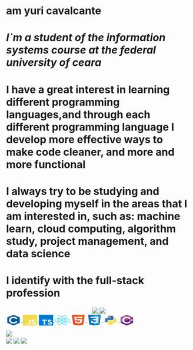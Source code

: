 # __am yuri cavalcante__ <h1>
# _I`m a student of the information systems course at the federal university of ceara_<h2>

# I have a great interest in learning different programming languages,and through each different programming language I develop more effective ways to make code cleaner, and more and more functional 

# I always try to be studying and developing myself in the areas that I am interested in, such as: machine learn, cloud computing, algorithm study, project management, and data science 
# I identify with the full-stack profession <h3>  

  <div align="center">
  <a href="(https://github.com/programadornato)">
  <img height="180em" src="https://github-readme-stats.vercel.app/api?username=programadornato&show_icons=true&theme=dracula&include_all_commits=true&count_private=true"/>
  <img height="180em" src="https://github-readme-stats.vercel.app/api/top-langs/?username=programadornato&layout=compact&langs_count=7&theme=dracula"/>
</div>
  <img align="center" alt="yuri-c" height="30" width="40" src="https://raw.githubusercontent.com/devicons/devicon/master/icons/c/c-plain.svg">
  <img align="center" alt="yuri-Js" height="30" width="40" src="https://raw.githubusercontent.com/devicons/devicon/master/icons/javascript/javascript-plain.svg">
  <img align="center" alt="yuri-Ts" height="30" width="40" src="https://raw.githubusercontent.com/devicons/devicon/master/icons/typescript/typescript-plain.svg">
  <img align="center" alt="yuri-React" height="30" width="40" src="https://raw.githubusercontent.com/devicons/devicon/master/icons/react/react-original.svg">
  <img align="center" alt="yuri-HTML" height="30" width="40" src="https://raw.githubusercontent.com/devicons/devicon/master/icons/html5/html5-original.svg">
  <img align="center" alt="yuri-CSS" height="30" width="40" src="https://raw.githubusercontent.com/devicons/devicon/master/icons/css3/css3-original.svg">
  <img align="center" alt="yuri-Python" height="30" width="40" src="https://raw.githubusercontent.com/devicons/devicon/master/icons/python/python-original.svg">
  <img align="center" alt="yuri-Csharp" height="30" width="40" src="https://raw.githubusercontent.com/devicons/devicon/master/icons/csharp/csharp-original.svg">
 

  <a href="https://support.discord.com/hc/pt-br/profiles/8628600058903" target="_blank"><img src="https://img.shields.io/badge/Discord-7289DA?style=for-the-badge&logo=discord&logoColor=white" target="_blank"></a>     
  <a href="https://instagram.com/kaioyuri" target="_blank"><img src="https://img.shields.io/badge/-Instagram-%23E4405F?style=for-the-badge&logo=instagram&logoColor=white" target="_blank"></a>
  <a href = "caioyuricavalcant321@gmail.com"><img src="https://img.shields.io/badge/-Gmail-%23333?style=for-the-badge&logo=gmail&logoColor=white" target="_blank"></a>
  <a href="https://www.linkedin.com/in/CaioYuriCavalcante-45875016a" target="_blank"><img src="https://img.shields.io/badge/-LinkedIn-%230077B5?style=for-the-badge&logo=linkedin&logoColor=white" target="_blank"></a>
  
  
  
  
  
 
